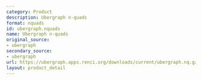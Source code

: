 ```yaml
---
category: Product
description: Ubergraph n-quads
format: nquads
id: ubergraph.nquads
name: Ubergraph n-quads
original_source:
- ubergraph
secondary_source:
- ubergraph
url: https://ubergraph.apps.renci.org/downloads/current/ubergraph.nq.gz
layout: product_detail
---
```


